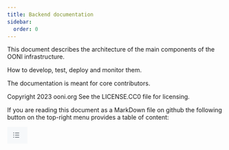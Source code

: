```yaml
---
title: Backend documentation
sidebar:
  order: 0
---
```

This document describes the architecture of the main components of the
OONI infrastructure.

How to develop, test, deploy and monitor them.

The documentation is meant for core contributors.

Copyright 2023 ooni.org See the LICENSE.CC0 file for licensing.

If you are reading this document as a MarkDown file on github the
following button on the top-right menu provides a table of content:

![toc_button](../../../assets/images-backend/gh_button.png)
